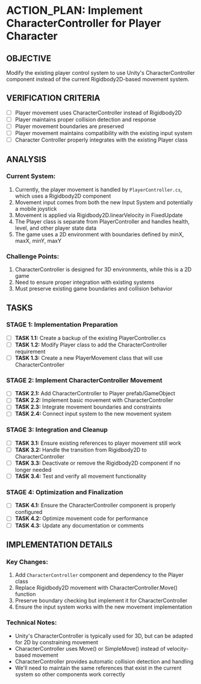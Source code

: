 # ACTION_PLAN: Implement CharacterController for Player Character

## OBJECTIVE

Modify the existing player control system to use Unity's CharacterController component instead of the current Rigidbody2D-based movement system.

## VERIFICATION CRITERIA

- [ ] Player movement uses CharacterController instead of Rigidbody2D
- [ ] Player maintains proper collision detection and response
- [ ] Player movement boundaries are preserved
- [ ] Player movement maintains compatibility with the existing input system
- [ ] Character Controller properly integrates with the existing Player class

## ANALYSIS

### Current System:

1. Currently, the player movement is handled by `PlayerController.cs`, which uses a Rigidbody2D component
2. Movement input comes from both the new Input System and potentially a mobile joystick
3. Movement is applied via Rigidbody2D.linearVelocity in FixedUpdate
4. The Player class is separate from PlayerController and handles health, level, and other player state data
5. The game uses a 2D environment with boundaries defined by minX, maxX, minY, maxY

### Challenge Points:

1. CharacterController is designed for 3D environments, while this is a 2D game
2. Need to ensure proper integration with existing systems
3. Must preserve existing game boundaries and collision behavior

## TASKS

### STAGE 1: Implementation Preparation

- [ ] **TASK 1.1:** Create a backup of the existing PlayerController.cs
- [ ] **TASK 1.2:** Modify Player class to add the CharacterController requirement
- [ ] **TASK 1.3:** Create a new PlayerMovement class that will use CharacterController

### STAGE 2: Implement CharacterController Movement

- [ ] **TASK 2.1:** Add CharacterController to Player prefab/GameObject
- [ ] **TASK 2.2:** Implement basic movement with CharacterController
- [ ] **TASK 2.3:** Integrate movement boundaries and constraints
- [ ] **TASK 2.4:** Connect input system to the new movement system

### STAGE 3: Integration and Cleanup

- [ ] **TASK 3.1:** Ensure existing references to player movement still work
- [ ] **TASK 3.2:** Handle the transition from Rigidbody2D to CharacterController
- [ ] **TASK 3.3:** Deactivate or remove the Rigidbody2D component if no longer needed
- [ ] **TASK 3.4:** Test and verify all movement functionality

### STAGE 4: Optimization and Finalization

- [ ] **TASK 4.1:** Ensure the CharacterController component is properly configured
- [ ] **TASK 4.2:** Optimize movement code for performance
- [ ] **TASK 4.3:** Update any documentation or comments

## IMPLEMENTATION DETAILS

### Key Changes:

1. Add `CharacterController` component and dependency to the Player class
2. Replace Rigidbody2D movement with CharacterController.Move() function
3. Preserve boundary checking but implement it for CharacterController
4. Ensure the input system works with the new movement implementation

### Technical Notes:

- Unity's CharacterController is typically used for 3D, but can be adapted for 2D by constraining movement
- CharacterController uses Move() or SimpleMove() instead of velocity-based movement
- CharacterController provides automatic collision detection and handling
- We'll need to maintain the same references that exist in the current system so other components work correctly
